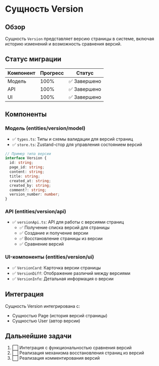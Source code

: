 # Сущность Version

## Обзор

Сущность `Version` представляет версию страницы в системе, включая историю изменений и возможность сравнения версий.

## Статус миграции

| Компонент     | Прогресс | Статус                               |
|---------------|----------|--------------------------------------|
| Модель        | 100%     | ✅ Завершено                          |
| API           | 100%     | ✅ Завершено                          |
| UI            | 100%     | ✅ Завершено                         |

## Компоненты

### Модель (entities/version/model)
- ✅ `types.ts`: Типы и схемы валидации для версий страниц
- ✅ `store.ts`: Zustand-стор для управления состоянием версий

```typescript
// Пример типа версии
interface Version {
  id: string;
  page_id: string;
  content: string;
  title: string;
  created_at: string;
  created_by: string;
  comment?: string;
  version_number: number;
}
```

### API (entities/version/api)
- ✅ `versionApi.ts`: API для работы с версиями страниц
  - ✅ Получение списка версий для страницы
  - ✅ Создание и получение версии
  - ✅ Восстановление страницы из версии
  - ✅ Сравнение версий

### UI-компоненты (entities/version/ui)
- ✅ `VersionCard`: Карточка версии страницы
- ✅ `VersionDiff`: Отображение различий между версиями
- ✅ `VersionInfo`: Детальная информация о версии

## Интеграция

Сущность Version интегрирована с:
- Сущностью Page (история версий страницы)
- Сущностью User (автор версии)

## Дальнейшие задачи

1. ⬜ Интеграция с функциональностью сравнения версий
2. ⬜ Реализация механизма восстановления страниц из версий
3. ⬜ Реализация комментирования версий 